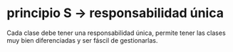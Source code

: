 # principio S -> responsabilidad única
 Cada clase debe tener una responsabilidad única, permite tener las clases muy bien diferenciadas y ser fáscil de gestionarlas.
